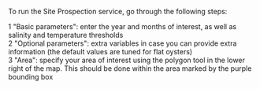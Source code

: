 To run the Site Prospection service, go through the following steps:  

1 "Basic parameters": enter the year and months of interest, as well as salinity and temperature thresholds  
2 "Optional parameters": extra variables in case you can provide extra information (the default values are tuned for flat oysters)  
3 "Area": specify your area of interest using the polygon tool in the lower right of the map. This should be done within the area marked by the purple bounding box  
